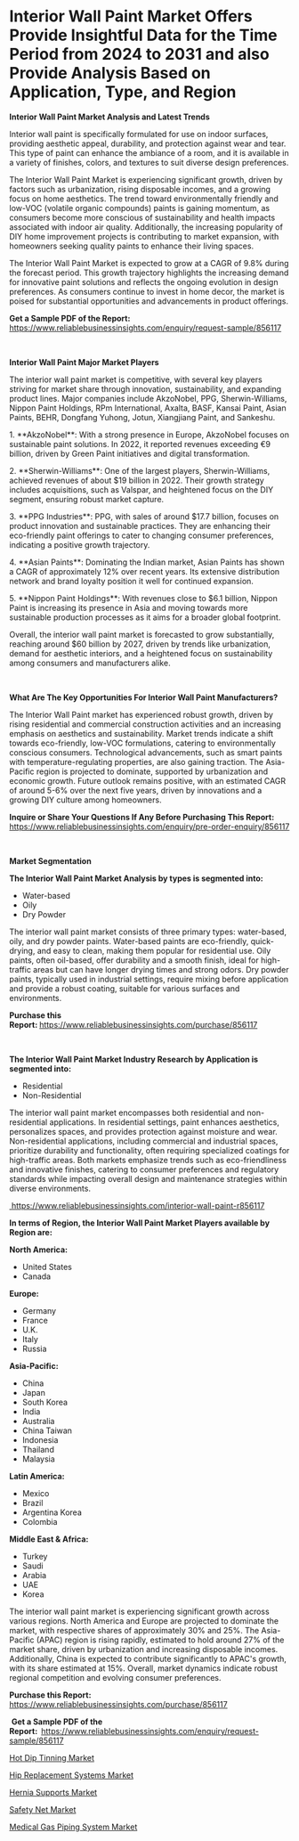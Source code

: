 <p><h1>Interior Wall Paint Market Offers Provide Insightful Data for the Time Period from 2024 to 2031 and also Provide Analysis Based on Application, Type, and Region</h1></p><p><strong>Interior Wall Paint Market Analysis and Latest Trends</strong></p>
<p><p>Interior wall paint is specifically formulated for use on indoor surfaces, providing aesthetic appeal, durability, and protection against wear and tear. This type of paint can enhance the ambiance of a room, and it is available in a variety of finishes, colors, and textures to suit diverse design preferences. </p><p>The Interior Wall Paint Market is experiencing significant growth, driven by factors such as urbanization, rising disposable incomes, and a growing focus on home aesthetics. The trend toward environmentally friendly and low-VOC (volatile organic compounds) paints is gaining momentum, as consumers become more conscious of sustainability and health impacts associated with indoor air quality. Additionally, the increasing popularity of DIY home improvement projects is contributing to market expansion, with homeowners seeking quality paints to enhance their living spaces.</p><p>The Interior Wall Paint Market is expected to grow at a CAGR of 9.8% during the forecast period. This growth trajectory highlights the increasing demand for innovative paint solutions and reflects the ongoing evolution in design preferences. As consumers continue to invest in home decor, the market is poised for substantial opportunities and advancements in product offerings.</p></p>
<p><strong>Get a Sample PDF of the Report:&nbsp;</strong> <a href="https://www.reliablebusinessinsights.com/enquiry/request-sample/856117?utm_campaign=62&utm_medium=2&utm_source=Github&utm_content=ia&utm_term=08112024&utm_id=interior-wall-paint">https://www.reliablebusinessinsights.com/enquiry/request-sample/856117</a></p>
<p>&nbsp;</p>
<p><strong>Interior Wall Paint Major Market Players</strong></p>
<p><p>The interior wall paint market is competitive, with several key players striving for market share through innovation, sustainability, and expanding product lines. Major companies include AkzoNobel, PPG, Sherwin-Williams, Nippon Paint Holdings, RPm International, Axalta, BASF, Kansai Paint, Asian Paints, BEHR, Dongfang Yuhong, Jotun, Xiangjiang Paint, and Sankeshu.</p><p>1. **AkzoNobel**: With a strong presence in Europe, AkzoNobel focuses on sustainable paint solutions. In 2022, it reported revenues exceeding €9 billion, driven by Green Paint initiatives and digital transformation.</p><p>2. **Sherwin-Williams**: One of the largest players, Sherwin-Williams, achieved revenues of about $19 billion in 2022. Their growth strategy includes acquisitions, such as Valspar, and heightened focus on the DIY segment, ensuring robust market capture.</p><p>3. **PPG Industries**: PPG, with sales of around $17.7 billion, focuses on product innovation and sustainable practices. They are enhancing their eco-friendly paint offerings to cater to changing consumer preferences, indicating a positive growth trajectory.</p><p>4. **Asian Paints**: Dominating the Indian market, Asian Paints has shown a CAGR of approximately 12% over recent years. Its extensive distribution network and brand loyalty position it well for continued expansion.</p><p>5. **Nippon Paint Holdings**: With revenues close to $6.1 billion, Nippon Paint is increasing its presence in Asia and moving towards more sustainable production processes as it aims for a broader global footprint.</p><p>Overall, the interior wall paint market is forecasted to grow substantially, reaching around $60 billion by 2027, driven by trends like urbanization, demand for aesthetic interiors, and a heightened focus on sustainability among consumers and manufacturers alike.</p></p>
<p>&nbsp;</p>
<p><strong>What Are The Key Opportunities For Interior Wall Paint Manufacturers?</strong></p>
<p><p>The Interior Wall Paint market has experienced robust growth, driven by rising residential and commercial construction activities and an increasing emphasis on aesthetics and sustainability. Market trends indicate a shift towards eco-friendly, low-VOC formulations, catering to environmentally conscious consumers. Technological advancements, such as smart paints with temperature-regulating properties, are also gaining traction. The Asia-Pacific region is projected to dominate, supported by urbanization and economic growth. Future outlook remains positive, with an estimated CAGR of around 5-6% over the next five years, driven by innovations and a growing DIY culture among homeowners.</p></p>
<p><strong>Inquire or Share Your Questions If Any Before Purchasing This Report:</strong> <a href="https://www.reliablebusinessinsights.com/enquiry/pre-order-enquiry/856117?utm_campaign=62&utm_medium=2&utm_source=Github&utm_content=ia&utm_term=08112024&utm_id=interior-wall-paint">https://www.reliablebusinessinsights.com/enquiry/pre-order-enquiry/856117</a></p>
<p>&nbsp;</p>
<p><strong>Market Segmentation</strong></p>
<p><strong>The Interior Wall Paint Market Analysis by types is segmented into:</strong></p>
<p><ul><li>Water-based</li><li>Oily</li><li>Dry Powder</li></ul></p>
<p><p>The interior wall paint market consists of three primary types: water-based, oily, and dry powder paints. Water-based paints are eco-friendly, quick-drying, and easy to clean, making them popular for residential use. Oily paints, often oil-based, offer durability and a smooth finish, ideal for high-traffic areas but can have longer drying times and strong odors. Dry powder paints, typically used in industrial settings, require mixing before application and provide a robust coating, suitable for various surfaces and environments.</p></p>
<p><strong>Purchase this Report:&nbsp;</strong><a href="https://www.reliablebusinessinsights.com/purchase/856117?utm_campaign=62&utm_medium=2&utm_source=Github&utm_content=ia&utm_term=08112024&utm_id=interior-wall-paint">https://www.reliablebusinessinsights.com/purchase/856117</a></p>
<p>&nbsp;</p>
<p><strong>The Interior Wall Paint Market Industry Research by Application is segmented into:</strong></p>
<p><ul><li>Residential</li><li>Non-Residential</li></ul></p>
<p><p>The interior wall paint market encompasses both residential and non-residential applications. In residential settings, paint enhances aesthetics, personalizes spaces, and provides protection against moisture and wear. Non-residential applications, including commercial and industrial spaces, prioritize durability and functionality, often requiring specialized coatings for high-traffic areas. Both markets emphasize trends such as eco-friendliness and innovative finishes, catering to consumer preferences and regulatory standards while impacting overall design and maintenance strategies within diverse environments.</p></p>
<p><a href="https://www.reliablebusinessinsights.com/interior-wall-paint-r856117?utm_campaign=62&utm_medium=2&utm_source=Github&utm_content=ia&utm_term=08112024&utm_id=interior-wall-paint">&nbsp;https://www.reliablebusinessinsights.com/interior-wall-paint-r856117</a></p>
<p><strong>In terms of Region, the Interior Wall Paint Market Players available by Region are:</strong></p>
<p>
    <p> <strong> North America: </strong>
        <ul>
            <li>United States</li>
            <li>Canada</li>
        </ul>
        </p> 
    <p> <strong> Europe: </strong>
        <ul>
            <li>Germany</li>
            <li>France</li>
            <li>U.K.</li>
            <li>Italy</li>
            <li>Russia</li>
        </ul>
        </p> 
    <p> <strong> Asia-Pacific: </strong>
        <ul>
            <li>China</li>
            <li>Japan</li>
            <li>South Korea</li>
            <li>India</li>
            <li>Australia</li>
            <li>China Taiwan</li>
            <li>Indonesia</li>
            <li>Thailand</li>
            <li>Malaysia</li>
        </ul>
        </p> 
    <p> <strong> Latin America: </strong>
        <ul>
            <li>Mexico</li>
            <li>Brazil</li>
            <li>Argentina Korea</li>
            <li>Colombia</li>
        </ul>
        </p> 
    <p> <strong> Middle East & Africa: </strong>
        <ul>
            <li>Turkey</li>
            <li>Saudi</li>
            <li>Arabia</li>
            <li>UAE</li>
            <li>Korea</li>
        </ul>
    </p>
    </p>
<p><p>The interior wall paint market is experiencing significant growth across various regions. North America and Europe are projected to dominate the market, with respective shares of approximately 30% and 25%. The Asia-Pacific (APAC) region is rising rapidly, estimated to hold around 27% of the market share, driven by urbanization and increasing disposable incomes. Additionally, China is expected to contribute significantly to APAC's growth, with its share estimated at 15%. Overall, market dynamics indicate robust regional competition and evolving consumer preferences.</p></p>
<p><strong>Purchase this Report: </strong><a href="https://www.reliablebusinessinsights.com/purchase/856117?utm_campaign=62&utm_medium=2&utm_source=Github&utm_content=ia&utm_term=08112024&utm_id=interior-wall-paint">https://www.reliablebusinessinsights.com/purchase/856117</a></p>
<p>&nbsp;<strong>Get a Sample PDF of the Report:&nbsp;&nbsp;</strong><a href="https://www.reliablebusinessinsights.com/enquiry/request-sample/856117?utm_campaign=62&utm_medium=2&utm_source=Github&utm_content=ia&utm_term=08112024&utm_id=interior-wall-paint">https://www.reliablebusinessinsights.com/enquiry/request-sample/856117</a></p>
<p><strong></strong></p>
<p><p><a href="https://github.com/MCGEE-CRANECaitlyn/Market-Research-Report-List-1/blob/main/hot-dip-tinning-market.md?utm_campaign=62&utm_medium=2&utm_source=Github&utm_content=ia&utm_term=08112024&utm_id=interior-wall-paint">Hot Dip Tinning Market</a></p><p><a href="https://issuu.com/reportprime-2/docs/hip-replacement-systems-market-size_cd9dc660b2c9ad?utm_campaign=62&utm_medium=2&utm_source=Github&utm_content=ia&utm_term=08112024&utm_id=interior-wall-paint">Hip Replacement Systems Market</a></p><p><a href="https://issuu.com/reportprime-2/docs/hernia-supports-market-size-2030.pp_a02e62181d39c6?utm_campaign=62&utm_medium=2&utm_source=Github&utm_content=ia&utm_term=08112024&utm_id=interior-wall-paint">Hernia Supports Market</a></p><p><a href="https://github.com/abbiewimld/Market-Research-Report-List-1/blob/main/safety-net-market.md?utm_campaign=62&utm_medium=2&utm_source=Github&utm_content=ia&utm_term=08112024&utm_id=interior-wall-paint">Safety Net Market</a></p><p><a href="https://issuu.com/reportprime-2/docs/medical-gas-piping-system-market-si_ee127beb5be2d3?utm_campaign=62&utm_medium=2&utm_source=Github&utm_content=ia&utm_term=08112024&utm_id=interior-wall-paint">Medical Gas Piping System Market</a></p></p>